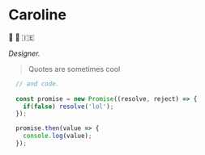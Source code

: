 # Caroline

:dog: :wave: 🇮🇪

_Designer._

> Quotes are sometimes cool

```js
  // and code.
  
  const promise = new Promise((resolve, reject) => {
    if(false) resolve('lol');
  });

  promise.then(value => { 
    console.log(value);
  });
```
